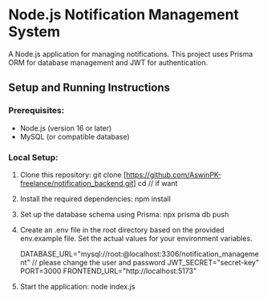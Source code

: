 # Node.js Notification Management System

A Node.js application for managing notifications. This project uses Prisma ORM for database management and JWT for authentication.

## Setup and Running Instructions

### Prerequisites:

- Node.js (version 16 or later)
- MySQL (or compatible database)

### Local Setup:

1. Clone this repository:
   git clone [https://github.com/AswinPK-freelance/notification_backend.git]
   cd <project-folder> // if want

2. Install the required dependencies:
   npm install

3. Set up the database schema using Prisma:
   npx prisma db push

4. Create an .env file in the root directory based on the provided env.example file. Set the actual values for your environment variables.

   DATABASE_URL="mysql://root:@localhost:3306/notification_management" // please change the user and password
   JWT_SECRET="secret-key"
   PORT=3000
   FRONTEND_URL="http://localhost:5173"

5. Start the application:
   node index.js
